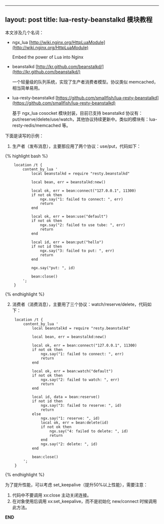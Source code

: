 
---
layout: post
title: lua-resty-beanstalkd 模块教程
---

本文涉及几个名词：

* ngx_lua [http://wiki.nginx.org/HttpLuaModule](http://wiki.nginx.org/HttpLuaModule)
    
     Embed the power of Lua into Nginx
         
* beanstalkd [http://kr.github.com/beanstalkd/](http://kr.github.com/beanstalkd/)

    一个轻量级的队列系统，实现了生产者消费者模型。协议类似 memcached，相当简单易用。

* lua-resty-beanstalkd [https://github.com/smallfish/lua-resty-beanstalkd](https://github.com/smallfish/lua-resty-beanstalkd)

    基于 ngx_lua cosocket 模块封装，目前已支持 beanstalkd 协议有：put/reserve/delete/use/watch，其他协议持续更新中。类似的模块有：lua-resty-redis/memcached 等。

下面是读写的示例：

1. 生产者（发布消息），主要那应用了两个协议：use/put，代码如下：

{% highlight bash %}

        location /t {
            content_by_lua '
                local beanstalkd = require "resty.beanstalkd"
                
                local bean, err = beanstalkd:new()

                local ok, err = bean:connect("127.0.0.1", 11300)
                if not ok then
                    ngx.say("1: failed to connect: ", err)
                    return
                end

                local ok, err = bean:use("default")
                if not ok then
                    ngx.say("2: failed to use tube: ", err)
                    return
                end
           
                local id, err = bean:put("hello")
                if not id then
                    ngx.say("3: failed to put: ", err)
                    return
                end

                ngx.say("put: ", id)

                bean:close()
            ';
        }

{% endhighlight %}

2. 消费者（消费消息），主要用了三个协议：watch/reserve/delete，代码如下：

        location /t {
            content_by_lua '
                local beanstalkd = require "resty.beanstalkd"

                local bean, err = beanstalkd:new()

                local ok, err = bean:connect("127.0.0.1", 11300)
                if not ok then
                    ngx.say("1: failed to connect: ", err)
                    return
                end

                local ok, err = bean:watch("default")
                if not ok then
                    ngx.say("2: failed to watch: ", err)
                    return
                end

                local id, data = bean:reserve()
                if not id then
                    ngx.say("3: failed to reserve: ", id)
                    return
                else
                    ngx.say("1: reserve: ", id)
                    local ok, err = bean:delete(id)
                    if not ok then
                        ngx.say("4: failed to delete: ", id)
                        return
                    end
                    ngx.say("2: delete: ", id)
                end

                bean:close()
            ';
        }

{% endhighlight %}

为了提升性能，可以考虑 set_keepalive（提升50%以上性能），需要注意：

1. 代码中不要调用 xx:close 主动关闭连接。
2. 在对象使用后调用 xx:set_keepalive，而不是初始化 new/connect 时候调用此方法。


__END__
